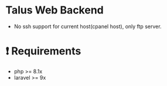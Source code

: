 # Talus Web Backend
- No ssh support for current host(cpanel host), only ftp server.

# :exclamation: Requirements 
- php >= 8.1x
- laravel >= 9x 
